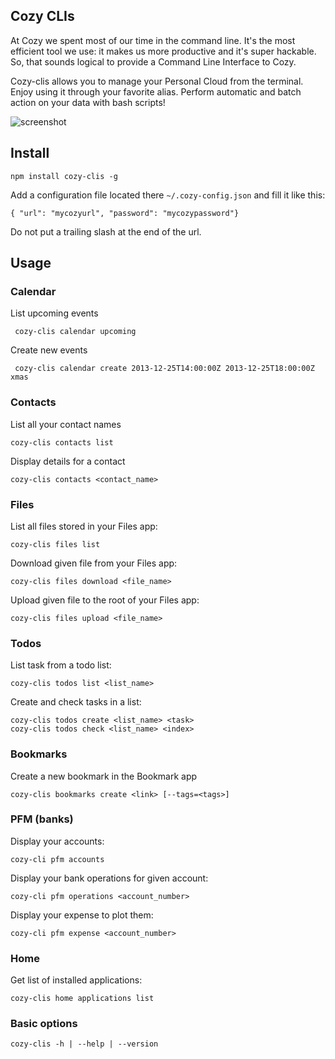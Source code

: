 ## Cozy CLIs

At Cozy we spent most of our time in the command line. It's the most efficient
tool we use: it makes us more productive and it's super hackable. So, that
sounds logical to provide a Command Line Interface to Cozy.

Cozy-clis allows you to manage your Personal Cloud from the terminal.
Enjoy using it through your favorite alias. Perform automatic and batch
action on your data with bash scripts!

![screenshot](http://cozy.io/images-ext/cozyclis_screenshot.jpg)

## Install

    npm install cozy-clis -g

Add a configuration file located there `~/.cozy-config.json` and fill it like
this:

    { "url": "mycozyurl", "password": "mycozypassword"}

Do not put a trailing slash at the end of the url.

## Usage

### Calendar

List upcoming events

     cozy-clis calendar upcoming

Create new events

     cozy-clis calendar create 2013-12-25T14:00:00Z 2013-12-25T18:00:00Z xmas

### Contacts

List all your contact names

    cozy-clis contacts list

Display details for a contact

    cozy-clis contacts <contact_name>

### Files

List all files stored in your Files app:

    cozy-clis files list

Download given file from your Files app:

    cozy-clis files download <file_name>

Upload given file to the root of your Files app:

    cozy-clis files upload <file_name>

### Todos

List task from a todo list:

    cozy-clis todos list <list_name>

Create and check tasks in a list:

    cozy-clis todos create <list_name> <task>
    cozy-clis todos check <list_name> <index>

### Bookmarks

Create a new bookmark in the Bookmark app

    cozy-clis bookmarks create <link> [--tags=<tags>]

### PFM (banks)

Display your accounts: 

    cozy-cli pfm accounts

Display your bank operations for given account:

    cozy-cli pfm operations <account_number>

Display your expense to plot them:

    cozy-cli pfm expense <account_number>


### Home

Get list of installed applications:

    cozy-clis home applications list

### Basic options

    cozy-clis -h | --help | --version
